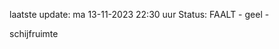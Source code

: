 laatste update: 
ma 13-11-2023 22:30   uur 
Status: FAALT - geel - 
<div class="service Y">schijfruimte</div>
